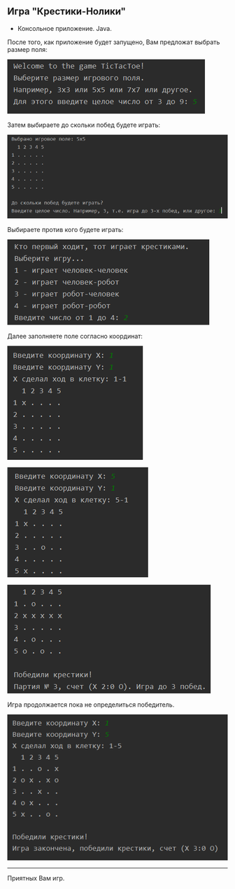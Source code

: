 ## Игра __"Крестики-Нолики"__
* Консольное приложение. Java.

После того, как приложение будет запущено, Вам предложат выбрать размер поля:

![hall](https://github.com/alexander-pimenov/TicTacToe-console/blob/main/images/tictactoe%2001.png)

Затем выбираете до скольки побед будете играть:

![hall](https://github.com/alexander-pimenov/TicTacToe-console/blob/main/images/tictactoe%2002.png)

Выбираете против кого будете играть:

![hall](https://github.com/alexander-pimenov/TicTacToe-console/blob/main/images/tictactoe%2003.png)

Далее заполняете поле согласно координат:

![hall](https://github.com/alexander-pimenov/TicTacToe-console/blob/main/images/tictactoe%2004.png)

![hall](https://github.com/alexander-pimenov/TicTacToe-console/blob/main/images/tictactoe%2005.png)

![hall](https://github.com/alexander-pimenov/TicTacToe-console/blob/main/images/tictactoe%2006.png)

Игра продолжается пока не определиться победитель.

![hall](https://github.com/alexander-pimenov/TicTacToe-console/blob/main/images/tictactoe%2007.png)

---------
Приятных Вам игр.